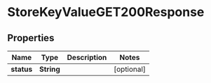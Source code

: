 

# StoreKeyValueGET200Response


## Properties

| Name | Type | Description | Notes |
|------------ | ------------- | ------------- | -------------|
|**status** | **String** |  |  [optional] |



